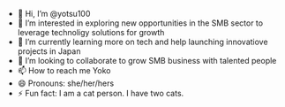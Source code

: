 - 👋 Hi, I’m @yotsu100
- 👀 I’m interested in exploring new opportunities in the SMB sector to leverage technoligy solutions for growth
- 🌱 I’m currently learning more on tech and help launching innovatiove projects in Japan
- 💞️ I’m looking to collaborate to grow SMB business with talented people
- 📫 How to reach me Yoko
- 😄 Pronouns: she/her/hers
- ⚡ Fun fact: I am a cat person. I have two cats.

<!---
yotsu100/yotsu100 is a ✨ special ✨ repository because its `README.md` (this file) appears on your GitHub profile.
You can click the Preview link to take a look at your changes.
--->

